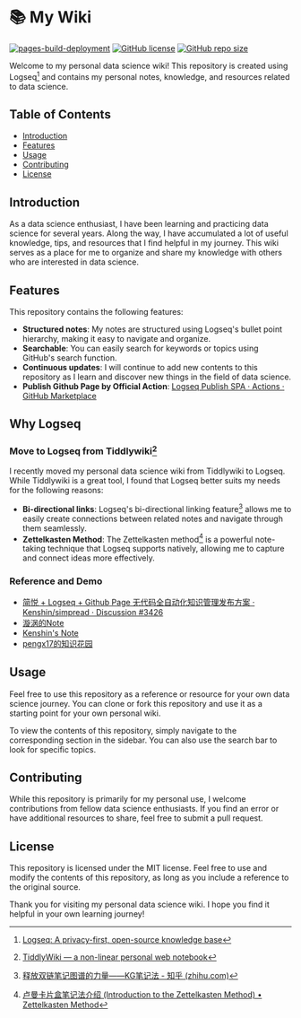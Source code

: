 # 📚 My Wiki
[![pages-build-deployment](https://github.com/kevin7lou/wiki/actions/workflows/pages/pages-build-deployment/badge.svg)](https://github.com/kevin7lou/wiki/actions/workflows/pages/pages-build-deployment)
[![GitHub license](https://img.shields.io/github/license/kevin7lou/wiki)](https://github.com/kevin7lou/wiki/blob/master/LICENSE)
[![GitHub repo size](https://img.shields.io/github/repo-size/kevin7lou/wiki?logoColor=orange)](https://github.com/kevin7lou/wiki.git)

Welcome to my personal data science wiki! This repository is created using Logseq[^1] and contains my personal notes, knowledge, and resources related to data science.
## Table of Contents

- [Introduction](https://chat12.yqcloud.top/#introduction)
- [Features](https://chat12.yqcloud.top/#features)
- [Usage](https://chat12.yqcloud.top/#usage)
- [Contributing](https://chat12.yqcloud.top/#contributing)
- [License](https://chat12.yqcloud.top/#license)

## Introduction

As a data science enthusiast, I have been learning and practicing data science for several years. Along the way, I have accumulated a lot of useful knowledge, tips, and resources that I find helpful in my journey. This wiki serves as a place for me to organize and share my knowledge with others who are interested in data science.

## Features

This repository contains the following features:

- **Structured notes**: My notes are structured using Logseq's bullet point hierarchy, making it easy to navigate and organize.
- **Searchable**: You can easily search for keywords or topics using GitHub's search function.
- **Continuous updates**: I will continue to add new contents to this repository as I learn and discover new things in the field of data science.
- **Publish Github Page by Official Action**: [Logseq Publish SPA · Actions · GitHub Marketplace](https://github.com/marketplace/actions/logseq-publish-spa)

## Why Logseq

### Move to Logseq from Tiddlywiki[^2]

I recently moved my personal data science wiki from Tiddlywiki to Logseq. While Tiddlywiki is a great tool, I found that Logseq better suits my needs for the following reasons:

- **Bi-directional links**: Logseq's bi-directional linking feature[^3] allows me to easily create connections between related notes and navigate through them seamlessly.
- **Zettelkasten Method**: The Zettelkasten method[^4] is a powerful note-taking technique that Logseq supports natively, allowing me to capture and connect ideas more effectively.

### Reference and Demo

- [简悦 + Logseq + Github Page 无代码全自动化知识管理发布方案 · Kenshin/simpread · Discussion #3426](https://github.com/Kenshin/simpread/discussions/3426)
- [漩涡的Note](https://note.xuanwo.io/)
- [Kenshin's Note](https://kenshin.wang/note)
- [pengx17的知识花园](https://pengx17.github.io/knowledge-garden/)



## Usage

Feel free to use this repository as a reference or resource for your own data science journey. You can clone or fork this repository and use it as a starting point for your own personal wiki.

To view the contents of this repository, simply navigate to the corresponding section in the sidebar. You can also use the search bar to look for specific topics.

## Contributing

While this repository is primarily for my personal use, I welcome contributions from fellow data science enthusiasts. If you find an error or have additional resources to share, feel free to submit a pull request.

## License

This repository is licensed under the MIT license. Feel free to use and modify the contents of this repository, as long as you include a reference to the original source.

Thank you for visiting my personal data science wiki. I hope you find it helpful in your own learning journey!


[^1]: [Logseq: A privacy-first, open-source knowledge base](https://logseq.com/)
[^2]: [TiddlyWiki — a non-linear personal web notebook](https://tiddlywiki.com/)
[^3]: [释放双链笔记图谱的力量——KG笔记法 - 知乎 (zhihu.com)](https://zhuanlan.zhihu.com/p/440115356)
[^4]: [卢曼卡片盒笔记法介绍 (Introduction to the Zettelkasten Method) • Zettelkasten Method](https://zettelkasten.de/introduction/zh/)
